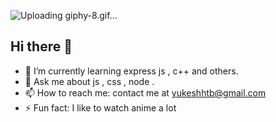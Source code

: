 

![Uploading giphy-8.gif…]()


## Hi there 👋



- 🌱 I’m currently learning express js , c++ and others.
- 💬 Ask me about js , css , node .
- 📫 How to reach me: contact me at yukeshhtb@gmail.com
- ⚡ Fun fact: I like to watch anime a lot


